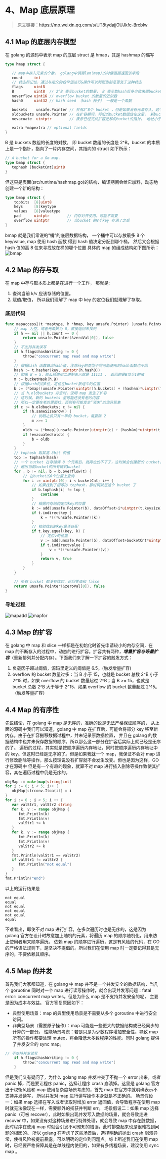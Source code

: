 # 4、Map 底层原理
> 原文链接：https://mp.weixin.qq.com/s/UT8tydajjOUJkfc-Brcblw

## 4.1 Map 的底层内存模型
在 golang 的源码中表示 map 的底层 struct 是 hmap，其是 hashmap 的缩写
```Go
type hmap struct {

   // map中存入元素的个数， golang中调用len(map)的时候直接返回该字段
   count     int
   // 状态标记位，通过与定义的枚举值进行&操作可以判断当前是否处于这种状态
   flags     uint8
   B         uint8  // 2^B 表示bucket的数量， B 表示取hash后多少位来做bucket的分组
   noverflow uint16 // overflow bucket 的数量的近似数
   hash0     uint32 // hash seed （hash 种子） 一般是一个素数

   buckets    unsafe.Pointer // 共有2^B个 bucket ，但是如果没有元素存入，这个字段可能为nil
   oldbuckets unsafe.Pointer // 在扩容期间，将旧的bucket数组放在这里， 新buckets会是这个的两倍大
   nevacuate  uintptr        // 表示已经完成扩容迁移的bucket的指针， 地址小于当前指针的bucket已经迁移完成

   extra *mapextra // optional fields
}
```
B 是 buckets 数组的长度的对数， 即 bucket 数组的长度是 2^B。bucket 的本质上是一个指针，指向了一片内存空间，其指向的 struct 如下所示：
```Go
// A bucket for a Go map.
type bmap struct {
   tophash [bucketCnt]uint8
}
```
但这只是表面(src/runtime/hashmap.go)的结构，编译期间会给它加料，动态地创建一个新的结构：
```Go
type bmap struct {
    topbits  [8]uint8
    keys     [8]keytype
    values   [8]valuetype
    pad      uintptr        // 内存对齐使用，可能不需要
    overflow uintptr        // 当bucket 的8个key 存满了之后
}
```
bmap 就是我们常说的“桶”的底层数据结构， 一个桶中可以存放最多 8 个 key/value, map 使用 hash 函数 得到 hash 值决定分配到哪个桶， 然后又会根据 hash 值的高 8 位来寻找放在桶的哪个位置 具体的 map 的组成结构如下图所示：
![bmap](/image/usual_tech/go/bmap.jpeg)
## 4.2 Map 的存与取
在 map 中存与取本质上都是在进行一个工作， 那就是:

1. 查询当前 k/v 应该存储的位置。
2. 赋值/取值， 所以我们理解了 map 中 key 的定位我们就理解了存取。
### 底层代码
```Go
func mapaccess2(t *maptype, h *hmap, key unsafe.Pointer) (unsafe.Pointer, bool) {
    // map 为空，或者元素数为 0，直接返回未找到
    if h == nil || h.count == 0 {
        return unsafe.Pointer(&zeroVal[0]), false
    }
    // 不支持并发读写
    if h.flags&hashWriting != 0 {
        throw("concurrent map read and map write")
    }
    // 根据hash 函数算出hash值，注意key的类型不同可能使用的hash函数也不同
    hash := t.hasher(key, uintptr(h.hash0))
    // 如果 B = 5，那么结果用二进制表示就是 11111 ， 返回的是B位全1的值
    m := bucketMask(h.B)
    // 根据hash的后B位，定位在bucket数组中的位置
    b := (*bmap)(unsafe.Pointer(uintptr(h.buckets) + (hash&m)*uintptr(t.bucketsize)))
    // 当 h.oldbuckets 非空时，说明 map 发生了扩容
    // 这时候，新的 buckets 里可能还没有老的内容
    // 所以一定要在老的里面找，否则有可能发生“消失”的诡异现象
    if c := h.oldbuckets; c != nil {
        if !h.sameSizeGrow() {
            // 说明之前只有一半的 bucket，需要除 2
            m >>= 1
        }
        oldb := (*bmap)(unsafe.Pointer(uintptr(c) + (hash&m)*uintptr(t.bucketsize)))
        if !evacuated(oldb) {
            b = oldb
        }
    }
    // tophash 取其高 8bit 的值
    top := tophash(hash)
    // 一个 bucket 在存储满 8 个元素后，就再也放不下了，这时候会创建新的 bucket，挂在原来的 bucket 的 overflow 指针成员上
    // 遍历当前bucket的所有链式bucket
    for ; b != nil; b = b.overflow(t) {
        // 在bucket的8个位置上查询
        for i := uintptr(0); i < bucketCnt; i++ {
            // 如果找到了相等的 tophash，那说明就是这个 bucket 了
            if b.tophash[i] != top {
                continue
            }
            // 根据内存结构定位key的位置
            k := add(unsafe.Pointer(b), dataOffset+i*uintptr(t.keysize))
            if t.indirectkey {
                k = *((*unsafe.Pointer)(k))
            }
            // 校验找到的key是否匹配
            if t.key.equal(key, k) {
                // 定位v的位置
                v := add(unsafe.Pointer(b), dataOffset+bucketCnt*uintptr(t.keysize)+i*uintptr(t.valuesize))
                if t.indirectvalue {
                    v = *((*unsafe.Pointer)(v))
                }
                return v, true
            }
        }
    }

    // 所有 bucket 都没有找到，返回零值和 false
    return unsafe.Pointer(&zeroVal[0]), false
}
```
### 寻址过程
![mapadd](/image/usual_tech/go/mapadd.png)
![mapfor](/image/usual_tech/go/mapfor.png)
## 4.3 Map 的扩容
在 golang 中 map 和 slice 一样都是在初始化时首先申请较小的内存空间，在 map 的不断存入的过程中，动态的进行扩容。扩容共有两种，**_增量扩容与等量扩容_**（重新排列并分配内存）。下面我们来了解一下扩容的触发方式：

1. 负载因子超过阈值，源码里定义的阈值是 6.5。(触发增量扩容)
2. overflow 的 bucket 数量过多：当 B 小于 15，也就是 bucket 总数 2^B 小于 2^15 时，如果 overflow 的 bucket 数量超过 2^B；当 B >= 15，也就是 bucket 总数 2^B 大于等于 2^15，如果 overflow 的 bucket 数量超过 2^15。（触发等量扩容）
## 4.4 Map 的有序性
先说结论，在 golang 中 map 是无序的，准确的说是无法严格保证顺序的， 从上面的源码中我们可以知道，golang 中 map 在扩容后，可能会将部分 key 移至新内存，由于在扩容搬移数据过程中，并未记录原数据位置， 并且在 golang 的数据结构中也并未保存数据的顺序，所以那么这一部分在扩容后实际上就已经是无序的了。
遍历的过程，其实就是按顺序遍历内存地址，同时按顺序遍历内存地址中的 key。但这时已经是无序的了。但是如果我就一个 map，我保证不会对 map 进行修改删除等操作，那么按理说没有扩容就不会发生改变。但也是因为这样，GO 才在源码中 但是有一个有趣的现象，就算不对 map 进行插入删除等操作致使其扩容，其在遍历过程中仍是无序的。
```Go
objMap := make(map[string]int)
for i := 0; i < 5; i++ {
   objMap[strconv.Itoa(i)] = i
}
for i := 0 ; i < 5; i ++ {
   var valStr1, valStr2 string
   for k, v := range objMap {
      fmt.Println(k)
      fmt.Println(v)
      valStr1 += k
   }
   for k, v := range objMap {
      fmt.Println(k)
      fmt.Println(v)
      valStr2 += k
   }
   fmt.Println(valStr1 == valStr2)
   if valStr1 != valStr2 {
      fmt.Println("not equal")
   }
}
fmt.Println("end")
```
以上的运行结果是
```
not equal
equal
not equal
not equal
not equal
equal
```
不难看出，即使不对 map 进行扩容，在多次遍历时也是无序的，这是因为 golang 官方在设计时故意加上随机的元素，将遍历 map 的顺序随机化，用来防止使用者用来顺序遍历。
依赖 map 的顺序进行遍历，这是有风险的代码，在 GO 的严格语法规则下，是坚决不提倡的。所以我们在使用 map 时一定要记得其是无序的，不要依赖其顺序。
## 4.5 Map 的并发
首先我们大家都知道，在 golang 中 map 并不是一个并发安全的数据结构，当几个 goruotine 同时对一个 map 进行读写操作时，就会出现并发写问题：fatal error: concurrent map writes。但是为什么 map 是不支持并发安全的呢， 主要是因为成本与效益。
官方答复原因如下：
- 典型使用场景：map 的典型使用场景是不需要从多个 goroutine 中进行安全访问。
- 非典型场景（需要原子操作）：map 可能是一些更大的数据结构或已经同步的计算的一部分。
性能场景考虑：若是只是为少数程序增加安全性，导致 map 所有的操作都要处理 mutex，将会降低大多数程序的性能。同时 golang 提供了并发安全的 sync map。
```Go
// 不支持并发读写
    if h.flags&hashWriting != 0 {
        throw("concurrent map read and map write")
    }
```
但是我们又有疑问了，为什么 golang map 并发冲突了不抛一个 error 出来，或者 panic 掉，而是要让程序 panic，选择让程序 crash 崩溃掉。这里是 golang 官方出于权衡风险和 map 使用复杂度场景考虑的，首先 map 在官方中就明确表示不支持并发读写， 所以并发对 map 进行读写操作本身就是不正确的。
场景假设一：如果 map 选择在写入或者读取时增加 error 返回值，会导致程序在使用 map 时就无法像现在一样，需要额外的捕获并判断 err。
场景假设二：如果 map 选择 panic（可被 recover），此时如果出现并发写入数据的场景，就会导致走进 recover 中，如果没有对这种场景进行特殊处理，就会导致 map 中存在脏数据，此时程序在使用 map 时就会引发不可预知的错误，此时排查起来也是很难找到问题的根因的。
所以 golang 在考虑了这些场景后，选择明确的抛出 crash 崩溃异常，使得风险被提前暴露。可以明确的定位到问题点。综上所述我们在使用 map 时，已经要严格保障其是在单线程内使用的，如果有多线程场景，建议使用 sync map 。

